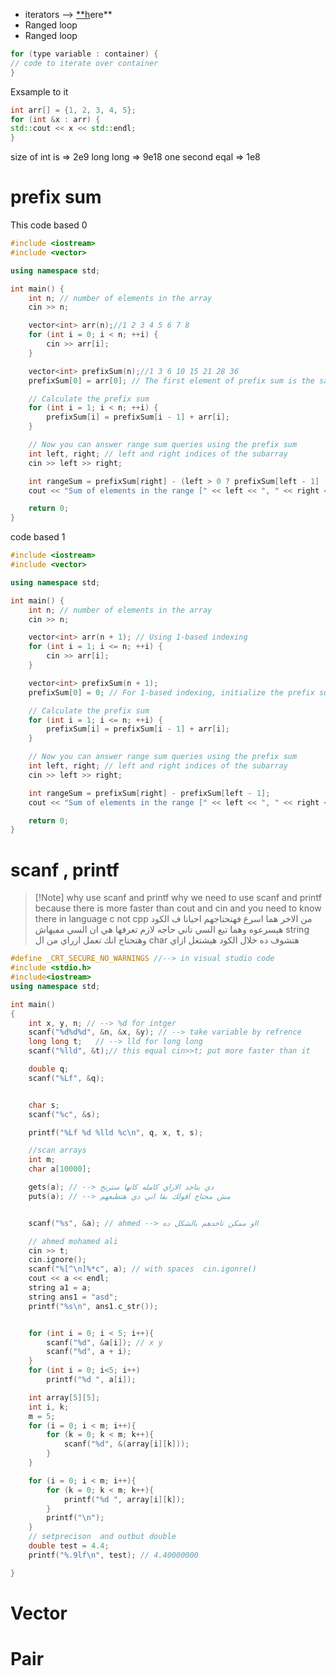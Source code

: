 - iterators —> [**h](https://www.simplilearn.com/tutorials/cpp-tutorial/iterators-in-cpp)ere**
- Ranged loop
- Ranged loop

```cpp
for (type variable : container) {
// code to iterate over container
}
```

Exsample to it

```cpp
int arr[] = {1, 2, 3, 4, 5};
for (int &x : arr) {
std::cout << x << std::endl;
}
```

size of int is => 2e9 
long long => 9e18 
one second eqal => 1e8 

# prefix sum

This code based 0
```c++
#include <iostream>
#include <vector>

using namespace std;

int main() {
    int n; // number of elements in the array
    cin >> n;

    vector<int> arr(n);//1 2 3 4 5 6 7 8
    for (int i = 0; i < n; ++i) {
        cin >> arr[i];
    }

    vector<int> prefixSum(n);//1 3 6 10 15 21 28 36  
    prefixSum[0] = arr[0]; // The first element of prefix sum is the same as the first element of the array

    // Calculate the prefix sum
    for (int i = 1; i < n; ++i) {
        prefixSum[i] = prefixSum[i - 1] + arr[i];
    }

    // Now you can answer range sum queries using the prefix sum
    int left, right; // left and right indices of the subarray
    cin >> left >> right;

    int rangeSum = prefixSum[right] - (left > 0 ? prefixSum[left - 1] : 0);
    cout << "Sum of elements in the range [" << left << ", " << right << "] is: " << rangeSum << endl;

    return 0;
}

```

code based 1
```cpp
#include <iostream>
#include <vector>

using namespace std;

int main() {
    int n; // number of elements in the array
    cin >> n;

    vector<int> arr(n + 1); // Using 1-based indexing
    for (int i = 1; i <= n; ++i) {
        cin >> arr[i];
    }

    vector<int> prefixSum(n + 1);
    prefixSum[0] = 0; // For 1-based indexing, initialize the prefix sum at index 0 to 0

    // Calculate the prefix sum
    for (int i = 1; i <= n; ++i) {
        prefixSum[i] = prefixSum[i - 1] + arr[i];
    }

    // Now you can answer range sum queries using the prefix sum
    int left, right; // left and right indices of the subarray
    cin >> left >> right;

    int rangeSum = prefixSum[right] - prefixSum[left - 1];
    cout << "Sum of elements in the range [" << left << ", " << right << "] is: " << rangeSum << endl;

    return 0;
}

```

# scanf , printf

>[!Note] why use scanf and printf
> why we need to use scanf and printf
> because there  is more faster than cout and cin 
> and you need to know there in language c not cpp
> من الاخر هما اسرع فهتحتاجهم احيانا ف الكود هيسرعوه وهما تبع السي
> تاني حاجه لازم تعرفها هي ان السي مفيهاش string وهتحتاج انك تعمل ارراي من ال char 
> هتشوف ده خلال الكود هيشتغل ازاي 

```cpp
#define _CRT_SECURE_NO_WARNINGS //--> in visual studio code
#include <stdio.h>
#include<iostream>
using namespace std;

int main()
{
	int x, y, n; // --> %d for intger
	scanf("%d%d%d", &n, &x, &y); // --> take variable by refrence 
	long long t;   // --> lld for long long
	scanf("%lld", &t);// this equal cin>>t; put more faster than it

	double q;
	scanf("%Lf", &q);


	char s;
	scanf("%c", &s);

	printf("%Lf %d %lld %c\n", q, x, t, s);

	//scan arrays
	int m;
	char a[10000];

	gets(a); // --> دي بتاخد الاراي كامله كانها سترنج 
	puts(a); // --> مش محتاج اقولك بقا اني دي هتطبعهم 


	scanf("%s", &a); // ahmed --> ااو ممكن تاخدهم بالشكل ده 

	// ahmed mohamed ali 
	cin >> t;
	cin.ignore();
	scanf("%[^\n]%*c", a); // with spaces  cin.igonre()
	cout << a << endl;
	string a1 = a;
	string ans1 = "asd";
	printf("%s\n", ans1.c_str());


	for (int i = 0; i < 5; i++){
		scanf("%d", &a[i]); // x y 
		scanf("%d", a + i);
	}
	for (int i = 0; i<5; i++)
		printf("%d ", a[i]);

	int array[5][5];
	int i, k;
	m = 5;
	for (i = 0; i < m; i++){
		for (k = 0; k < m; k++){
			scanf("%d", &(array[i][k]));
		}
	}

	for (i = 0; i < m; i++){
		for (k = 0; k < m; k++){
			printf("%d ", array[i][k]);
		}
		printf("\n");
	}
	// setprecison  and outbut double
	double test = 4.4;
	printf("%.9lf\n", test); // 4.40000000

}
```
# Vector


# Pair 
